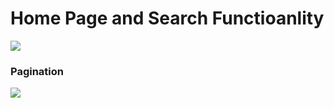 <h1>Home Page and Search Functioanlity</h1>
<img src='https://github.com/Sahil9214/Meta-Social/assets/106021674/12049d1e-7ced-4d43-bf77-da9c630e4de2'/>
<h3>Pagination </h3>
<img src='https://github.com/Sahil9214/Meta-Social/assets/106021674/df2f6aeb-5264-472f-8f7b-b4233a776fb9' />